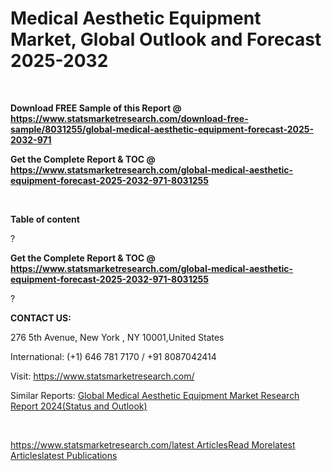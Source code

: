 <h1>Medical Aesthetic Equipment Market, Global Outlook and Forecast 2025-2032</h1><br/><p><strong>Download FREE Sample of this Report @ <a href="https://www.statsmarketresearch.com/download-free-sample/8031255/global-medical-aesthetic-equipment-forecast-2025-2032-971">https://www.statsmarketresearch.com/download-free-sample/8031255/global-medical-aesthetic-equipment-forecast-2025-2032-971</a></strong></p>
 
 
 
 <div><b>Get the Complete Report & TOC @ <a href="https://www.statsmarketresearch.com/global-medical-aesthetic-equipment-forecast-2025-2032-971-8031255">https://www.statsmarketresearch.com/global-medical-aesthetic-equipment-forecast-2025-2032-971-8031255</a></b></div>
 
 
 
 <p><br />
 
 <b>Table of content</b></p>
 
 
 
 <p>? </p>
 
 
 
 <div><b>Get the Complete Report & TOC @ <a href="https://www.statsmarketresearch.com/global-medical-aesthetic-equipment-forecast-2025-2032-971-8031255">https://www.statsmarketresearch.com/global-medical-aesthetic-equipment-forecast-2025-2032-971-8031255</a></b></div>
 
 
 
 <p>? </p>
 
 
 
 <p><b>CONTACT US:</b><br />
 
 276 5th Avenue, New York , NY 10001,United States<br />
 
 International: (+1) 646 781 7170 / +91 8087042414<br />
 
 Visit: <a href="https://www.statsmarketresearch.com/">https://www.statsmarketresearch.com/</a><br />
 
 Similar Reports: <a href="https://www.statsmarketresearch.com/global-medical-aesthetic-equipment-forecast-2025-2032-971-8031255">Global Medical Aesthetic Equipment Market Research Report 2024(Status and Outlook)</a><br />
 
 <br />
 
 <a href="https://gyeongbokgung.com">https://www.statsmarketresearch.com/</a><a href="https://hallyeomaritime.com">latest Articles</a><a href="https://jingwansa.com">Read More</a><a href="https://nguoiviet.jp/">latest Articles</a><a href="https://www.intelmarketresearch.com/">latest Publications</a></p>